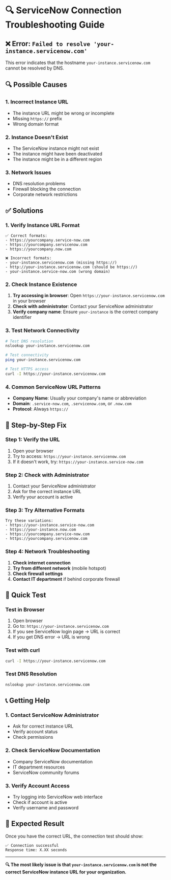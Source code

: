 # 🔍 ServiceNow Connection Troubleshooting Guide

## ❌ **Error**: `Failed to resolve 'your-instance.servicenow.com'`

This error indicates that the hostname `your-instance.servicenow.com` cannot be resolved by DNS.

## 🔍 **Possible Causes**

### **1. Incorrect Instance URL**
- The instance URL might be wrong or incomplete
- Missing `https://` prefix
- Wrong domain format

### **2. Instance Doesn't Exist**
- The ServiceNow instance might not exist
- The instance might have been deactivated
- The instance might be in a different region

### **3. Network Issues**
- DNS resolution problems
- Firewall blocking the connection
- Corporate network restrictions

## ✅ **Solutions**

### **1. Verify Instance URL Format**
```
✅ Correct formats:
- https://yourcompany.service-now.com
- https://yourcompany.servicenow.com
- https://yourcompany.now.com

❌ Incorrect formats:
- your-instance.servicenow.com (missing https://)
- http://your-instance.servicenow.com (should be https://)
- your-instance.service-now.com (wrong domain)
```

### **2. Check Instance Existence**
1. **Try accessing in browser**: Open `https://your-instance.servicenow.com` in your browser
2. **Check with administrator**: Contact your ServiceNow administrator
3. **Verify company name**: Ensure `your-instance` is the correct company identifier

### **3. Test Network Connectivity**
```bash
# Test DNS resolution
nslookup your-instance.servicenow.com

# Test connectivity
ping your-instance.servicenow.com

# Test HTTPS access
curl -I https://your-instance.servicenow.com
```

### **4. Common ServiceNow URL Patterns**
- **Company Name**: Usually your company's name or abbreviation
- **Domain**: `.service-now.com`, `.servicenow.com`, or `.now.com`
- **Protocol**: Always `https://`

## 🔧 **Step-by-Step Fix**

### **Step 1: Verify the URL**
1. Open your browser
2. Try to access: `https://your-instance.servicenow.com`
3. If it doesn't work, try: `https://your-instance.service-now.com`

### **Step 2: Check with Administrator**
1. Contact your ServiceNow administrator
2. Ask for the correct instance URL
3. Verify your account is active

### **Step 3: Try Alternative Formats**
```
Try these variations:
- https://your-instance.service-now.com
- https://your-instance.now.com
- https://yourcompany.service-now.com
- https://yourcompany.servicenow.com
```

### **Step 4: Network Troubleshooting**
1. **Check internet connection**
2. **Try from different network** (mobile hotspot)
3. **Check firewall settings**
4. **Contact IT department** if behind corporate firewall

## 🎯 **Quick Test**

### **Test in Browser**
1. Open browser
2. Go to: `https://your-instance.servicenow.com`
3. If you see ServiceNow login page → URL is correct
4. If you get DNS error → URL is wrong

### **Test with curl**
```bash
curl -I https://your-instance.servicenow.com
```

### **Test DNS Resolution**
```bash
nslookup your-instance.servicenow.com
```

## 📞 **Getting Help**

### **1. Contact ServiceNow Administrator**
- Ask for correct instance URL
- Verify account status
- Check permissions

### **2. Check ServiceNow Documentation**
- Company ServiceNow documentation
- IT department resources
- ServiceNow community forums

### **3. Verify Account Access**
- Try logging into ServiceNow web interface
- Check if account is active
- Verify username and password

## 🎉 **Expected Result**

Once you have the correct URL, the connection test should show:
```
✅ Connection successful
Response time: X.XX seconds
```

---

**🔍 The most likely issue is that `your-instance.servicenow.com` is not the correct ServiceNow instance URL for your organization.**

